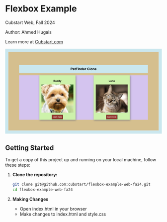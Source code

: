 # Flexbox Example

Cubstart Web, Fall 2024

Author: Ahmed Hugais

Learn more at [Cubstart.com](http://cubstart.com)

![FlexBox-Example](./readme-image.png)

## Getting Started

To get a copy of this project up and running on your local machine, follow these steps:

1. **Clone the repository:**

   ```bash
   git clone git@github.com:cubstart/flexbox-example-web-fa24.git
   cd flexbox-example-web-fa24

2. **Making Changes**

    - Open index.html in your browser
    - Make changes to index.html and style.css

